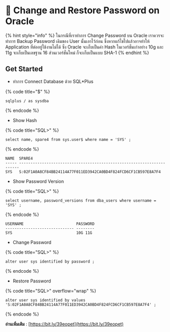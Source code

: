# 🍓 Change and Restore Password on Oracle

{% hint style="info" %}
ในกรณีที่เราทำการ Change Password บน Oracle เราควรจะทำการ Backup Password เดิมของ User นั้นเอาไว้ก่อน ซึ่งหากแก้ไขไปแล้วอาจทำให้ Application ที่ต่ออยู่ใช้งานไม่ได้ ซึ่ง Oracle จะเก็บเป็นค่า Hash ในเวอร์ชั่นเก่าอย่าง 10g และ 11g จะเก็บเป็นเลขฐาน 16 ส่วนเวอร์ชั่นใหม่ ก็จะเก็บเป็นแบบ SHA-1
{% endhint %}

## **Get Started**

* ทำการ Connect Database ด้วย SQL\*Plus

{% code title="$" %}
```
sqlplus / as sysdba
```
{% endcode %}

* Show Hash

{% code title="SQL>" %}
```
select name, spare4 from sys.user$ where name = 'SYS' ;
```
{% endcode %}

```
NAME  SPARE4
----- ----------------------------------------------------------------------
SYS   S:02F1A0A8CF84BB24114A77F011ED3942CA0BD4F824FCD6CF1CB597E8A7F4
```

* Show Password Version

{% code title="SQL>" %}
```
select username, password_versions from dba_users where username = 'SYS' ;
```
{% endcode %}

```
USERNAME                       PASSWORD
------------------------------ --------
SYS                            10G 11G
```

* Change Password

{% code title="SQL>" %}
```
alter user sys identified by password ;
```
{% endcode %}

* Restore Password

{% code title="SQL>" overflow="wrap" %}
```
alter user sys identified by values 'S:02F1A0A8CF84BB24114A77F011ED3942CA0BD4F824FCD6CF1CB597E8A7F4' ;
```
{% endcode %}

**อ่านเพิ่มเติม** : [https://bit.ly/39eopet](https://bit.ly/39eopet)
